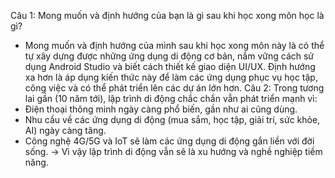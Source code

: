 Câu 1: Mong muốn và định hướng của bạn là gì sau khi học xong môn học là gì?
- Mong muốn và định hướng của mình sau khi học xong môn này là có thể tự xây dựng được những ứng dụng di động cơ bản, nắm vững cách sử dụng Android Studio và biết cách thiết kế giao diện UI/UX. Định hướng xa hơn là áp dụng kiến thức này để làm các ứng dụng phục vụ học tập, công việc và có thể phát triển lên các dự án lớn hơn.
Câu 2:
Trong tương lai gần (10 năm tới), lập trình di động chắc chắn vẫn phát triển mạnh vì:
-	Điện thoại thông minh ngày càng phổ biến, gần như ai cũng dùng.
-	Nhu cầu về các ứng dụng di động (mua sắm, học tập, giải trí, sức khỏe, AI) ngày càng tăng.
-	Công nghệ 4G/5G và IoT sẽ làm các ứng dụng di động gắn liền với đời sống.
→ Vì vậy lập trình di động vẫn sẽ là xu hướng và nghề nghiệp tiềm năng.
